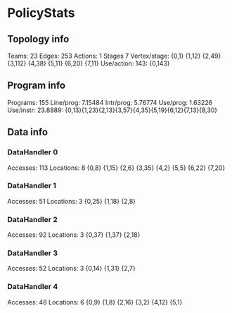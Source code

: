 # PolicyStats
## Topology info
Teams:		23
Edges:		253
Actions:	1
Stages		7
Vertex/stage:	{0,1} {1,12} {2,49} {3,112} {4,38} {5,11} {6,20} {7,11} 
Use/action:	143: {0,143} 

## Program info
Programs:	155
Line/prog:	7.15484
Intr/prog:	5.76774
Use/prog:	1.63226
Use/instr:	23.8889: {0,13}{1,23}{2,13}{3,57}{4,35}{5,19}{6,12}{7,13}{8,30}

## Data info

### DataHandler 0
Accesses:	113
Locations:	8
{0,8} {1,15} {2,6} {3,35} {4,2} {5,5} {6,22} {7,20} 

### DataHandler 1
Accesses:	51
Locations:	3
{0,25} {1,18} {2,8} 

### DataHandler 2
Accesses:	92
Locations:	3
{0,37} {1,37} {2,18} 

### DataHandler 3
Accesses:	52
Locations:	3
{0,14} {1,31} {2,7} 

### DataHandler 4
Accesses:	48
Locations:	6
{0,9} {1,8} {2,16} {3,2} {4,12} {5,1} 